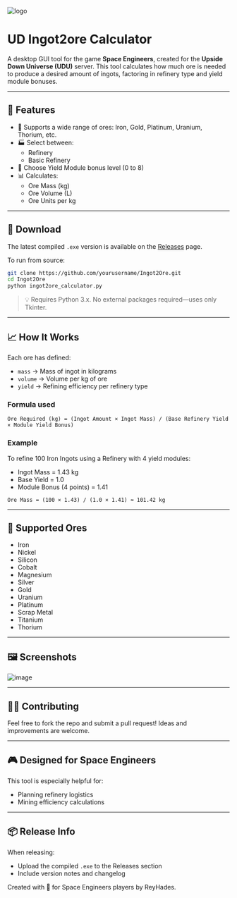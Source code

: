 
![logo](https://github.com/user-attachments/assets/34933587-e0c2-4866-9b44-46bb981e9f94)

# UD Ingot2ore Calculator

A desktop GUI tool for the game **Space Engineers**, created for the **Upside Down Universe (UDU)** server. This tool calculates how much ore is needed to produce a desired amount of ingots, factoring in refinery type and yield module bonuses.

---

## 🚀 Features

- 🧱 Supports a wide range of ores: Iron, Gold, Platinum, Uranium, Thorium, etc.
- 🏭 Select between:
  - Refinery
  - Basic Refinery
- 🔧 Choose Yield Module bonus level (0 to 8)
- 📊 Calculates:
  - Ore Mass (kg)
  - Ore Volume (L)
  - Ore Units per kg

---

## 💾 Download

The latest compiled `.exe` version is available on the [Releases](../../releases) page.

To run from source:

```bash
git clone https://github.com/yourusername/Ingot2Ore.git
cd Ingot2Ore
python ingot2ore_calculator.py
```

> 💡 Requires Python 3.x. No external packages required—uses only Tkinter.

---

## 📈 How It Works

Each ore has defined:

- `mass` → Mass of ingot in kilograms  
- `volume` → Volume per kg of ore  
- `yield` → Refining efficiency per refinery type  

### Formula used

```
Ore Required (kg) = (Ingot Amount × Ingot Mass) / (Base Refinery Yield × Module Yield Bonus)
```

### Example

To refine 100 Iron Ingots using a Refinery with 4 yield modules:

- Ingot Mass = 1.43 kg  
- Base Yield = 1.0  
- Module Bonus (4 points) = 1.41  

```
Ore Mass = (100 × 1.43) / (1.0 × 1.41) ≈ 101.42 kg
```

---

## 🧪 Supported Ores

- Iron  
- Nickel  
- Silicon  
- Cobalt  
- Magnesium  
- Silver  
- Gold  
- Uranium  
- Platinum  
- Scrap Metal  
- Titanium  
- Thorium  

---

## 🖼️ Screenshots

![image](https://github.com/user-attachments/assets/e373e30f-b282-46e5-b94d-fb6271f23238)


---

## 🧑‍💻 Contributing

Feel free to fork the repo and submit a pull request! Ideas and improvements are welcome.

---


## 🎮 Designed for Space Engineers

This tool is especially helpful for:

- Planning refinery logistics  
- Mining efficiency calculations  

---

## 📦 Release Info

When releasing:

- Upload the compiled `.exe` to the Releases section  
- Include version notes and changelog  

Created with 💙 for Space Engineers players by ReyHades.


